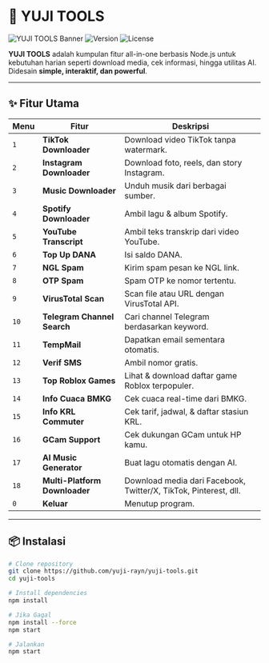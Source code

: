 # 🎯 YUJI TOOLS

![YUJI TOOLS Banner](https://img.shields.io/badge/YUJI--TOOLS-Multi--Feature--Downloader-blue?style=for-the-badge&logo=node.js)
![Version](https://img.shields.io/badge/Version-25.00-green?style=for-the-badge)
![License](https://img.shields.io/badge/License-MIT-yellow?style=for-the-badge)

**YUJI TOOLS** adalah kumpulan fitur all-in-one berbasis Node.js untuk kebutuhan harian seperti download media, cek informasi, hingga utilitas AI.  
Didesain **simple, interaktif, dan powerful**.  

---

## ✨ Fitur Utama

| Menu | Fitur | Deskripsi |
|------|-------|-----------|
| `1` | **TikTok Downloader** | Download video TikTok tanpa watermark. |
| `2` | **Instagram Downloader** | Download foto, reels, dan story Instagram. |
| `3` | **Music Downloader** | Unduh musik dari berbagai sumber. |
| `4` | **Spotify Downloader** | Ambil lagu & album Spotify. |
| `5` | **YouTube Transcript** | Ambil teks transkrip dari video YouTube. |
| `6` | **Top Up DANA** | Isi saldo DANA. |
| `7` | **NGL Spam** | Kirim spam pesan ke NGL link. |
| `8` | **OTP Spam** | Spam OTP ke nomor tertentu. |
| `9` | **VirusTotal Scan** | Scan file atau URL dengan VirusTotal API. |
| `10` | **Telegram Channel Search** | Cari channel Telegram berdasarkan keyword. |
| `11` | **TempMail** | Dapatkan email sementara otomatis. |
| `12` | **Verif SMS** | Ambil nomor gratis. |
| `13` | **Top Roblox Games** | Lihat & download daftar game Roblox terpopuler. |
| `14` | **Info Cuaca BMKG** | Cek cuaca real-time dari BMKG. |
| `15` | **Info KRL Commuter** | Cek tarif, jadwal, & daftar stasiun KRL. |
| `16` | **GCam Support** | Cek dukungan GCam untuk HP kamu. |
| `17` | **AI Music Generator** | Buat lagu otomatis dengan AI. |
| `18` | **Multi-Platform Downloader** | Download media dari Facebook, Twitter/X, TikTok, Pinterest, dll. |
| `0` | **Keluar** | Menutup program. |

---

## 📦 Instalasi

```bash
# Clone repository
git clone https://github.com/yuji-rayn/yuji-tools.git
cd yuji-tools

# Install dependencies
npm install

# Jika Gagal
npm install --force
npm start

# Jalankan
npm start
